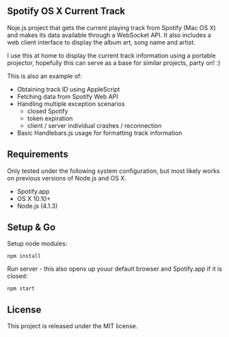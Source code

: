 Spotify OS X Current Track 
--------------------------

Noje.js project that gets the current playing track from Spotify (Mac OS X) and makes its data available through a WebSocket API. It also includes a web client interface to display the album art, song name and artist.

I use this at home to display the current track information using a portable projector, hopefully this can serve as a base for similar projects, party on! :)

This is also an example of:

* Obtaining track ID using AppleScript
* Fetching data from Spotify Web API
* Handling multiple exception scenarios
	* closed Spotify
	* token expiration
	* client / server individual crashes / reconnection
* Basic Handlebars.js usage for formatting track information

## Requirements

Only tested under the following system configuration, but most likely works on previous versions of Node.js and OS X.

* Spotify.app
* OS X 10.10+
* Node.js (4.1.3)

## Setup & Go

Setup node modules:

	npm install

Run server - this also opens up youur default browser and Spotify.app if it is closed:

	npm start


## License

This project is released under the MIT license.